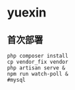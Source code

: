 # yuexin

## 首次部署

```shell script
php composer install
cp vendor_fix vendor
php artisan serve &
npm run watch-poll &
#mysql

```